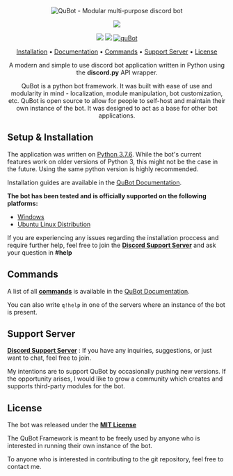 <p align="center">
	<img src="https://i.imgur.com/tgEON3G.png" alt="QuBot - Modular multi-purpose discord bot">
</p>

<p align="center">
	<a href="https://discordapp.com/oauth2/authorize?client_id=593082021325045760&scope=bot&permissions=8"><img src="https://i.imgur.com/eLoOO96.png"></a>
</p>

<p align="center">
	<img src="https://img.shields.io/badge/version-1.3.5b-blue.svg">
	<img src="https://img.shields.io/badge/dev-DivideByNone%239640-brightgreen.svg">
	<a href="https://top.gg/bot/593082021325045760" >
  	<img src="https://top.gg/api/widget/status/593082021325045760.svg" alt="quBot" />
	</a>
</p>

<p align="center">
	<a href="#setup--installation">Installation</a>
	•
	<a href="https://qubot.readthedocs.io/en/latest/">Documentation</a>
	•
	<a href="https://qubot.readthedocs.io/en/latest/commandlist.html">Commands</a>
	•
	<a href="https://discord.gg/TGnfsH2">Support Server</a>
	•
	<a href="#license">License</a>
</p>

<p align="center">A modern and simple to use discord bot application written in Python using the <b>discord.py</b> API wrapper.</p>

<p align="center">
QuBot is a python bot framework. It was built with ease of use and modularity in mind - localization, module manipulation, bot customization, etc. QuBot is open source to allow for people to self-host and maintain their own instance of the bot. It was designed to act as a base for other bot applications.
</p>

## Setup & Installation

The application was written on [Python 3.7.6](https://www.python.org/downloads/release/python-376/). While the bot's current features work on older versions of Python 3, this might not be the case in the future. Using the same python version is highly recommended.

Installation guides are available in the [QuBot Documentation](https://qubot.readthedocs.io/en/latest/).

**The bot has been tested and is officially supported on the following platforms:**

- [Windows](https://qubot.readthedocs.io/en/latest/install-guide-windows.html)
- [Ubuntu Linux Distribution](https://qubot.readthedocs.io/en/latest/install-guide-linux.html)

If you are experiencing any issues regarding the installation proccess and require further help, feel free to join the [**Discord Support Server**](https://discord.gg/TGnfsH2) and ask your question in **#help**

## Commands

A list of all [**commands**](https://qubot.readthedocs.io/en/latest/commandlist.html) is available in the [QuBot Documentation](https://qubot.readthedocs.io/en/latest/).

You can also write ```q!help``` in one of the servers where an instance of the bot is present.

## Support Server

[**Discord Support Server**](https://discord.gg/TGnfsH2) : If you have any inquiries, suggestions, or just want to chat, feel free to join.

My intentions are to support QuBot by occasionally pushing new versions. If the opportunity arises, I would like to grow a community which creates and supports third-party modules for the bot.

## License

The bot was released under the [**MIT License**](#license)

The QuBot Framework is meant to be freely used by anyone who is interested in running their own instance of the bot.

To anyone who is interested in contributing to the git repository, feel free to contact me.
